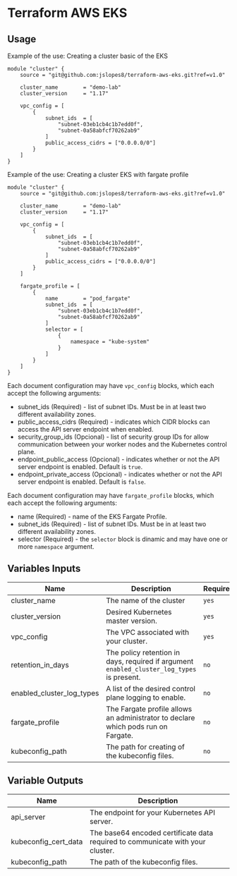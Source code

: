 # Terraform AWS EKS

## Usage
Example of the use: Creating a cluster basic of the EKS
```hcl
module "cluster" {
    source = "git@github.com:jslopes8/terraform-aws-eks.git?ref=v1.0"

    cluster_name        = "demo-lab"
    cluster_version     = "1.17"

    vpc_config = [
        {
            subnet_ids  = [ 
                "subnet-03eb1cb4c1b7edd0f", 
                "subnet-0a58abfcf70262ab9" 
            ]
            public_access_cidrs = ["0.0.0.0/0"]
        }
    ]
}
``` 

Example of the use: Creating a cluster EKS with fargate profile
```hcl
module "cluster" {
    source = "git@github.com:jslopes8/terraform-aws-eks.git?ref=v1.0"

    cluster_name        = "demo-lab"
    cluster_version     = "1.17"

    vpc_config = [
        {
            subnet_ids  = [ 
                "subnet-03eb1cb4c1b7edd0f", 
                "subnet-0a58abfcf70262ab9" 
            ]
            public_access_cidrs = ["0.0.0.0/0"]
        }
    ]

    fargate_profile = [
        {
            name        = "pod_fargate"
            subnet_ids  = [ 
                "subnet-03eb1cb4c1b7edd0f", 
                "subnet-0a58abfcf70262ab9" 
            ]
            selector = [
                {
                    namespace = "kube-system"
                }
            ]
        }
    ]
}
```
Each document configuration may have `vpc_config` blocks, which each accept the following arguments:

- subnet_ids (Required) - list of subnet IDs. Must be in at least two different availability zones.
- public_access_cidrs (Required) - indicates which CIDR blocks can access the API server endpoint when enabled.
- security_group_ids (Opcional) - list of security group IDs for allow communication between your worker nodes and the Kubernetes control plane.
- endpoint_public_access (Opcional) - indicates whether or not the API server endpoint is enabled. Default is `true`.
- endpoint_private_access (Opcional) - indicates whether or not the API server endpoint is enabled. Default is `false`.

Each document configuration may have `fargate_profile` blocks, which each accept the following arguments:

- name (Required) - name of the EKS Fargate Profile.
- subnet_ids (Required) - list of subnet IDs. Must be in at least two different availability zones.
- selector (Required) - the `selector` block is dinamic and may have one or more `namespace` argument.


<!-- BEGINNING OF PRE-COMMIT-TERRAFORM DOCS HOOK -->
## Variables Inputs
| Name | Description | Required | Type | Default |
| ---- | ----------- | --------- | ---- | ------- |
| cluster_name | The name of the cluster | `yes` | `string` | ` ` |
| cluster_version | Desired Kubernetes master version. | `yes` | `string` | `1.17` |
| vpc_config | The VPC associated with your cluster. | `yes` | `list` | `[]` |
| retention_in_days | The policy retention in days, required if argument `enabled_cluster_log_types` is present. | `no` | `number` | ` ` | 
| enabled_cluster_log_types | A list of the desired control plane logging to enable. | `no` | `list` | `[]` |
| fargate_profile | The Fargate profile allows an administrator to declare which pods run on Fargate. | `no` | `list` | `[]` |
| kubeconfig_path |  The path for creating of the kubeconfig files. | `no` | `string` | ` ` |
 
## Variable Outputs
<!-- END OF PRE-COMMIT-TERRAFORM DOCS HOOK -->
| Name | Description |
| ---- | ----------- |
| api_server | The endpoint for your Kubernetes API server. |
| kubeconfig_cert_data | The base64 encoded certificate data required to communicate with your cluster. |
| kubeconfig_path | The path of the kubeconfig files. |